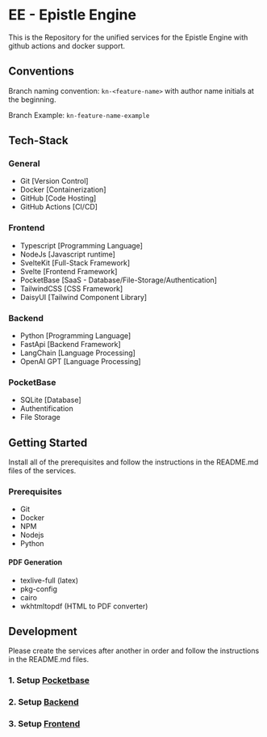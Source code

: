 # EE - Epistle Engine

This is the Repository for the unified services for the Epistle Engine with github actions and docker support.

## Conventions

Branch naming convention: `kn-<feature-name>` with author name initials at the beginning.

Branch Example: `kn-feature-name-example`

## Tech-Stack

### General

- Git [Version Control]
- Docker [Containerization]
- GitHub [Code Hosting]
- GitHub Actions [CI/CD]

### Frontend

- Typescript [Programming Language]
- NodeJs [Javascript runtime]
- SvelteKit [Full-Stack Framework]
- Svelte [Frontend Framework]
- PocketBase [SaaS - Database/File-Storage/Authentication]
- TailwindCSS [CSS Framework]
- DaisyUI [Tailwind Component Library]

### Backend

- Python [Programming Language]
- FastApi [Backend Framework]
- LangChain [Language Processing]
- OpenAI GPT [Language Processing]

### PocketBase

- SQLite [Database]
- Authentification
- File Storage

## Getting Started

Install all of the prerequisites and follow the instructions in the README.md files of the services.

### Prerequisites

- Git
- Docker
- NPM
- Nodejs
- Python

#### PDF Generation

- texlive-full (latex)
- pkg-config
- cairo
- wkhtmltopdf (HTML to PDF converter)

## Development

Please create the services after another in order and follow the instructions in the README.md files.

### 1. Setup [Pocketbase](pocketbase/README.md)

### 2. Setup [Backend](backend/README.md)

### 3. Setup [Frontend](frontend/README.md)
